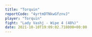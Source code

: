 ```yaml
---
title: "Torquin"
reportCode: "4yrtmDTNkwGfznvJ"
player: "Torquin"
fight: "Lady Vashj - Wipe 4 (48%)"
date: 2021-10-10T19:09:02.718000+00:00
---
```

